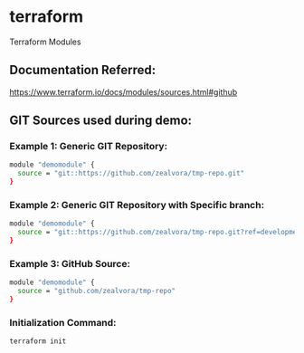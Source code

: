 # terraform
Terraform Modules


## Documentation Referred:

https://www.terraform.io/docs/modules/sources.html#github


## GIT Sources used during demo:

### Example 1: Generic GIT Repository:

```sh
module "demomodule" {
  source = "git::https://github.com/zealvora/tmp-repo.git"
}
```

### Example 2: Generic GIT Repository with Specific branch:
```sh
module "demomodule" {
  source = "git::https://github.com/zealvora/tmp-repo.git?ref=development"
}
```

### Example 3: GitHub Source:
```sh
module "demomodule" {
  source = "github.com/zealvora/tmp-repo"
}
```

### Initialization Command:
```sh
terraform init
```
